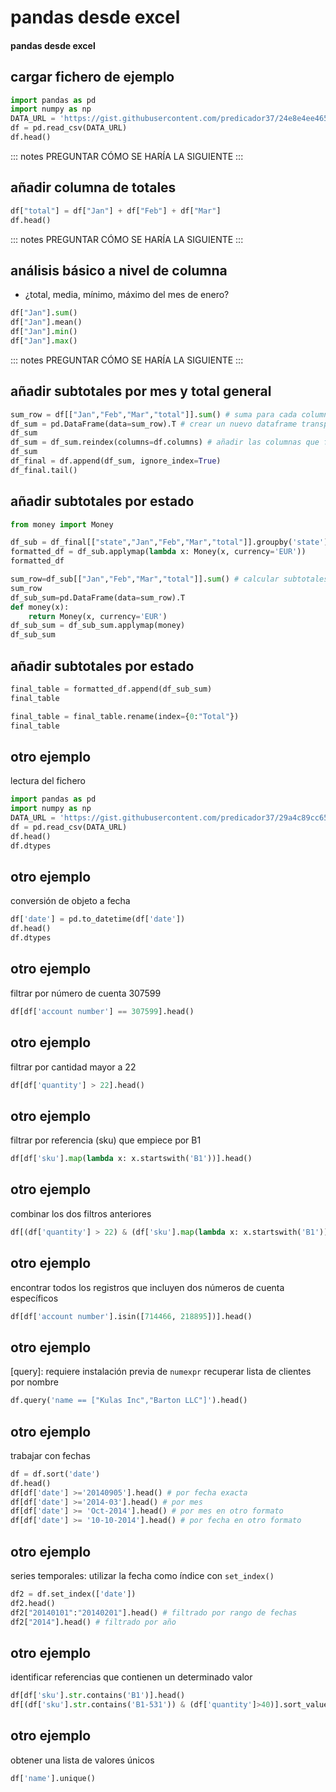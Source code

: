# pandas desde excel
#### pandas desde excel

## cargar fichero de ejemplo

~~~~python
import pandas as pd
import numpy as np
DATA_URL = 'https://gist.githubusercontent.com/predicador37/24e8e4ee465956aa923bc0add5309118/raw/0f076cc91b06dd8190d10ede1810fc3c22029eda/gistfile1.txt'
df = pd.read_csv(DATA_URL)
df.head()
~~~~

::: notes
PREGUNTAR CÓMO SE HARÍA LA SIGUIENTE
:::

## añadir columna de totales

~~~~python
df["total"] = df["Jan"] + df["Feb"] + df["Mar"]
df.head()
~~~~

::: notes
PREGUNTAR CÓMO SE HARÍA LA SIGUIENTE
:::

## análisis básico a nivel de columna

- ¿total, media, mínimo, máximo del mes de enero?

~~~~python
df["Jan"].sum()
df["Jan"].mean()
df["Jan"].min()
df["Jan"].max()
~~~~

::: notes
PREGUNTAR CÓMO SE HARÍA LA SIGUIENTE
:::

## añadir subtotales por mes y total general

~~~~python
sum_row = df[["Jan","Feb","Mar","total"]].sum() # suma para cada columna
df_sum = pd.DataFrame(data=sum_row).T # crear un nuevo dataframe transpuesto
df_sum
df_sum = df_sum.reindex(columns=df.columns) # añadir las columnas que faltan
df_sum
df_final = df.append(df_sum, ignore_index=True)
df_final.tail()
~~~~

## añadir subtotales por estado

~~~~python
from money import Money

df_sub = df_final[["state","Jan","Feb","Mar","total"]].groupby('state').sum()
formatted_df = df_sub.applymap(lambda x: Money(x, currency='EUR'))
formatted_df

sum_row=df_sub[["Jan","Feb","Mar","total"]].sum() # calcular subtotales como en el caso anterior
sum_row
df_sub_sum=pd.DataFrame(data=sum_row).T
def money(x):
    return Money(x, currency='EUR')
df_sub_sum = df_sub_sum.applymap(money)
df_sub_sum
~~~~

## añadir subtotales por estado

~~~~python
final_table = formatted_df.append(df_sub_sum)
final_table

final_table = final_table.rename(index={0:"Total"})
final_table
~~~~

## otro ejemplo

lectura del fichero

~~~~python
import pandas as pd
import numpy as np
DATA_URL = 'https://gist.githubusercontent.com/predicador37/29a4c89cc652d3b201ec718377cbfd11/raw/d6a5adcc0534138fc8e2275cc7780b054136c3e3/excel-data-2.csv'
df = pd.read_csv(DATA_URL)
df.head()
df.dtypes
~~~~

## otro ejemplo

conversión de objeto a fecha

~~~~python
df['date'] = pd.to_datetime(df['date'])
df.head()
df.dtypes
~~~~

## otro ejemplo

filtrar por número de cuenta 307599

~~~~python
df[df['account number'] == 307599].head()
~~~~

## otro ejemplo

filtrar por cantidad mayor a 22

~~~~python
df[df['quantity'] > 22].head()
~~~~

## otro ejemplo

filtrar por referencia (sku) que empiece por B1

~~~~python
df[df['sku'].map(lambda x: x.startswith('B1'))].head()
~~~~

## otro ejemplo

combinar los dos filtros anteriores

~~~~python
df[(df['quantity'] > 22) & (df['sku'].map(lambda x: x.startswith('B1')))].head()
~~~~

## otro ejemplo

encontrar todos los registros que incluyen dos números de cuenta específicos

~~~~python
df[df['account number'].isin([714466, 218895])].head()
~~~~

## otro ejemplo

[query]: requiere instalación previa de `numexpr`
recuperar lista de clientes por nombre

~~~~python
df.query('name == ["Kulas Inc","Barton LLC"]').head()
~~~~

## otro ejemplo

trabajar con fechas

~~~~python
df = df.sort('date')
df.head()
df[df['date'] >='20140905'].head() # por fecha exacta
df[df['date'] >='2014-03'].head() # por mes
df[df['date'] >= 'Oct-2014'].head() # por mes en otro formato
df[df['date'] >= '10-10-2014'].head() # por fecha en otro formato
~~~~

## otro ejemplo

series temporales: utilizar la fecha como índice con `set_index()`

~~~~python
df2 = df.set_index(['date'])
df2.head()
df2["20140101":"20140201"].head() # filtrado por rango de fechas
df2["2014"].head() # filtrado por año
~~~~

## otro ejemplo

identificar referencias que contienen un determinado valor

~~~~python
df[df['sku'].str.contains('B1')].head()
df[(df['sku'].str.contains('B1-531')) & (df['quantity']>40)].sort_values(by=['quantity','name'],ascending=[0,1])
~~~~

## otro ejemplo
obtener una lista de valores únicos

~~~~python
df['name'].unique()
~~~~

